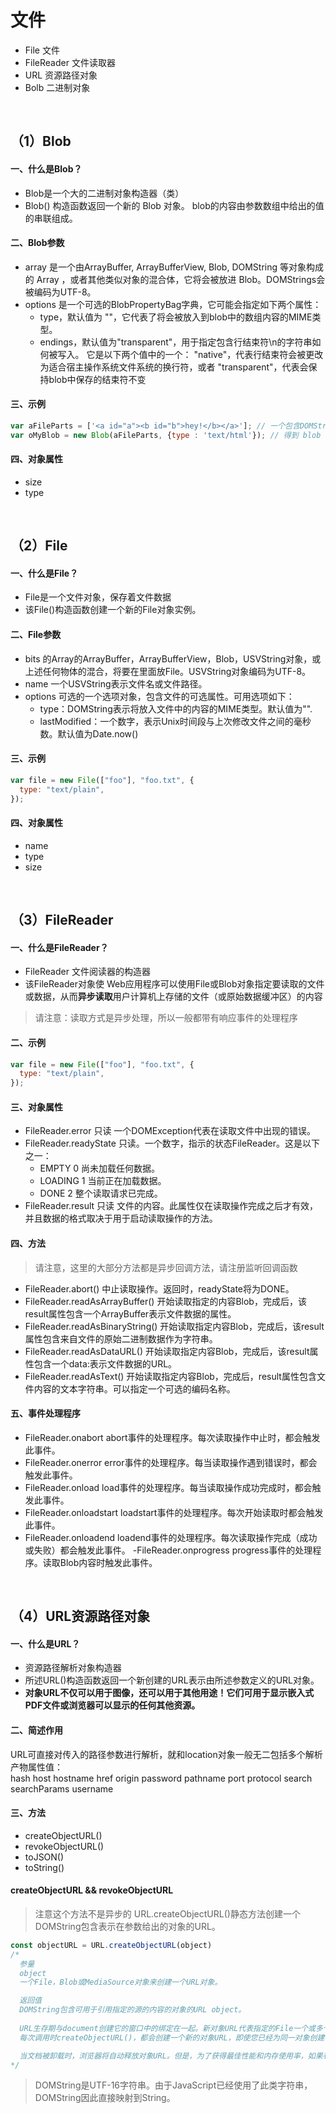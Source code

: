 # 文件
- File 文件
- FileReader 文件读取器
- URL 资源路径对象
- Bolb 二进制对象

<br />

## （1）Blob

#### 一、什么是Blob？ 
- Blob是一个大的二进制对象构造器（类）
- Blob() 构造函数返回一个新的 Blob 对象。 blob的内容由参数数组中给出的值的串联组成。

#### 二、Blob参数
- array 是一个由ArrayBuffer, ArrayBufferView, Blob, DOMString 等对象构成的 Array ，或者其他类似对象的混合体，它将会被放进 Blob。DOMStrings会被编码为UTF-8。
- options 是一个可选的BlobPropertyBag字典，它可能会指定如下两个属性：   
  - type，默认值为 ""，它代表了将会被放入到blob中的数组内容的MIME类型。
  - endings，默认值为"transparent"，用于指定包含行结束符\n的字符串如何被写入。 它是以下两个值中的一个： "native"，代表行结束符会被更改为适合宿主操作系统文件系统的换行符，或者 "transparent"，代表会保持blob中保存的结束符不变 

#### 三、示例
```javascript
var aFileParts = ['<a id="a"><b id="b">hey!</b></a>']; // 一个包含DOMString的数组
var oMyBlob = new Blob(aFileParts, {type : 'text/html'}); // 得到 blob
```
#### 四、对象属性
- size
- type

<br />

## （2）File

#### 一、什么是File？ 
- File是一个文件对象，保存着文件数据
- 该File()构造函数创建一个新的File对象实例。

#### 二、File参数
- bits
的Array的ArrayBuffer，ArrayBufferView，Blob，USVString对象，或上述任何物体的混合，将要在里面放File。USVString对象编码为UTF-8。
- name
一个USVString表示文件名或文件路径。
- options 可选的一个选项对象，包含文件的可选属性。可用选项如下：
    - type：DOMString表示将放入文件中的内容的MIME类型。默认值为"".
    - lastModified：一个数字，表示Unix时间段与上次修改文件之间的毫秒数。默认值为Date.now()

#### 三、示例
```javascript
var file = new File(["foo"], "foo.txt", {
  type: "text/plain",
});
```
#### 四、对象属性
- name
- type
- size

<br />

## （3）FileReader

#### 一、什么是FileReader？ 
- FileReader 文件阅读器的构造器
- 该FileReader对象使 Web应用程序可以使用File或Blob对象指定要读取的文件或数据，从而**异步读取**用户计算机上存储的文件（或原始数据缓冲区）的内容

> 请注意：读取方式是异步处理，所以一般都带有响应事件的处理程序


#### 二、示例
```javascript
var file = new File(["foo"], "foo.txt", {
  type: "text/plain",
});
```
#### 三、对象属性
- FileReader.error 只读
一个DOMException代表在读取文件中出现的错误。
- FileReader.readyState 只读。一个数字，指示的状态FileReader。这是以下之一：
  - EMPTY	0	尚未加载任何数据。
  - LOADING	1	当前正在加载数据。
  - DONE	2	整个读取请求已完成。
- FileReader.result 只读
文件的内容。此属性仅在读取操作完成之后才有效，并且数据的格式取决于用于启动读取操作的方法。

#### 四、方法
> 请注意，这里的大部分方法都是异步回调方法，请注册监听回调函数
- FileReader.abort()
中止读取操作。返回时，readyState将为DONE。
- FileReader.readAsArrayBuffer()
开始读取指定的内容Blob，完成后，该result属性包含一个ArrayBuffer表示文件数据的属性。
- FileReader.readAsBinaryString()
开始读取指定内容Blob，完成后，该result属性包含来自文件的原始二进制数据作为字符串。
- FileReader.readAsDataURL()
开始读取指定内容Blob，完成后，该result属性包含一个data:表示文件数据的URL。
- FileReader.readAsText()
开始读取指定内容Blob，完成后，result属性包含文件内容的文本字符串。可以指定一个可选的编码名称。


#### 五、事件处理程序
- FileReader.onabort
abort事件的处理程序。每次读取操作中止时，都会触发此事件。
- FileReader.onerror
error事件的处理程序。每当读取操作遇到错误时，都会触发此事件。
- FileReader.onload
load事件的处理程序。每当读取操作成功完成时，都会触发此事件。
- FileReader.onloadstart
loadstart事件的处理程序。每次开始读取时都会触发此事件。
- FileReader.onloadend
loadend事件的处理程序。每次读取操作完成（成功或失败）都会触发此事件。
-FileReader.onprogress
progress事件的处理程序。读取Blob内容时触发此事件。

<br />

## （4）URL资源路径对象

#### 一、什么是URL？ 
- 资源路径解析对象构造器
- 所述URL()构造函数返回一个新创建的URL表示由所述参数定义的URL对象。
- **对象URL不仅可以用于图像，还可以用于其他用途！它们可用于显示嵌入式PDF文件或浏览器可以显示的任何其他资源。**

#### 二、简述作用
URL可直接对传入的路径参数进行解析，就和location对象一般无二包括多个解析产物属性值：   
hash
host
hostname
href
origin
password
pathname
port
protocol
search
searchParams
username    

#### 三、方法
- createObjectURL()
- revokeObjectURL()
- toJSON()
- toString()

#### createObjectURL && revokeObjectURL
> 注意这个方法不是异步的
URL.createObjectURL()静态方法创建一个DOMString包含表示在参数给出的对象的URL。

```javascript
const objectURL = URL.createObjectURL(object)
/*
  参量
  object
  一个File，Blob或MediaSource对象来创建一个URL对象。

  返回值
  DOMString包含可用于引用指定的源的内容的对象的URL object。
  
  URL生存期与document创建它的窗口中的绑定在一起。新对象URL代表指定的File一个或多个Blob对象。
  每次调用时createObjectURL()，都会创建一个新的对象URL，即使您已经为同一对象创建了一个URL。URL.revokeObjectURL()当您不再需要它们时，必须通过调用释放它们。

  当文档被卸载时，浏览器将自动释放对象URL。但是，为了获得最佳性能和内存使用率，如果有安全的时间可以明确卸载它们，则应该这样做。
*/
```

> DOMString是UTF-16字符串。由于JavaScript已经使用了此类字符串，DOMString因此直接映射到String。